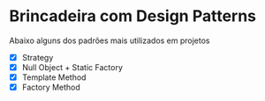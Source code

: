 # Brincadeira com Design Patterns
Abaixo alguns dos padrões mais utilizados em projetos
- [x] Strategy 
- [x] Null Object + Static Factory
- [x] Template Method
- [x] Factory Method
